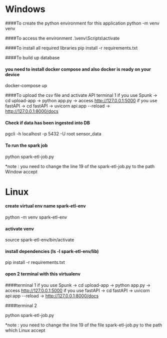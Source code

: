 # Windows
####To create the python environment for this application
 python -m venv venv

####To access the environment
.\venv\Scripts\activate

####To install all required libraries 
pip install -r requirements.txt

####To build up database
#### you need to install docker compose and also docker is ready on your device
docker-compose up

####To upload the csv file and activate API
terminal 1
if you use Spunk -> cd upload-app -> python app.py -> access http://127.0.0.1:5000
if you use fastAPI -> cd fastAPI -> uvicorn api:app --reload -> http://127.0.0.1:8000/docs

#### Check if data has been ingested into DB
pgcli -h localhost -p 5432 -U root sensor_data

#### To run the spark job
python spark-etl-job.py

*note : you need to change the line 19 of the spark-etl-job.py to the path Window accept


# Linux
#### create virtual env name  spark-etl-env

python -m venv spark-etl-env

#### activate venv

source spark-etl-env/bin/activate

#### install dependencies (ls -l spark-etl-env/lib)

pip install -r requirements.txt

#### open 2 terminal with this virtualenv

####terminal 1
if you use Spunk -> cd upload-app -> python app.py -> access http://127.0.0.1:5000 
if you use fastAPI -> cd fastAPI -> uvicorn api:app --reload -> http://127.0.0.1:8000/docs

####terminal 2

python spark-etl-job.py

*note : you need to change the line 19 of the file spark-etl-job.py to the path which Linux accept